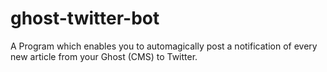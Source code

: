 # ghost-twitter-bot
A Program which enables you to automagically post a notification of every new article from your Ghost (CMS) to Twitter.
